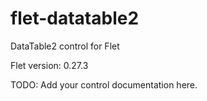 # flet-datatable2
DataTable2 control for Flet

Flet version: 0.27.3

TODO: Add your control documentation here.